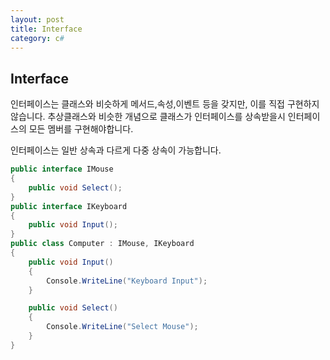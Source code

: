 ```yaml
---
layout: post
title: Interface
category: c#
---
```


## Interface

인터페이스는 클래스와 비슷하게 메서드,속성,이벤트 등을 갖지만, 이를 직접 구현하지 않습니다.
추상클래스와 비슷한 개념으로 클래스가 인터페이스를 상속받을시 인터페이스의 모든 멤버를 구현해야합니다.

인터페이스는 일반 상속과 다르게 다중 상속이 가능합니다.

~~~c#
public interface IMouse
{
    public void Select();
}
public interface IKeyboard
{
    public void Input();
}
public class Computer : IMouse, IKeyboard
{
    public void Input()
    {
        Console.WriteLine("Keyboard Input");
    }

    public void Select()
    {
        Console.WriteLine("Select Mouse");
    }
}
~~~
